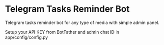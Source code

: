 # Telegram Tasks Reminder Bot
Telegram tasks reminder bot for any type of media with simple admin panel.

Setup your API KEY from BotFather and admin chat ID in app/config/config.py
